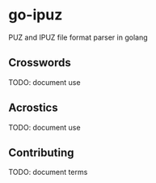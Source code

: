 # go-ipuz

PUZ and IPUZ file format parser in golang

## Crosswords

TODO: document use

## Acrostics

TODO: document use

## Contributing

TODO: document terms
